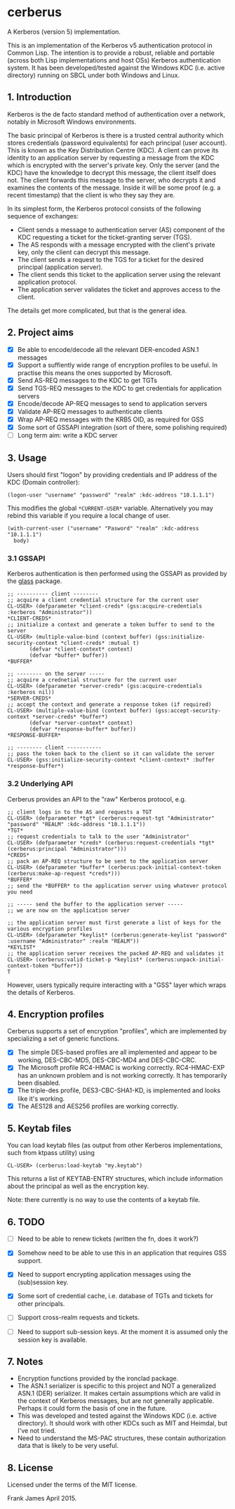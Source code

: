# cerberus
A Kerberos (version 5) implementation.

This is an implementation of the Kerberos v5 authentication protocol in Common Lisp. The intention is to provide 
a robust, reliable and portable (across both Lisp implementations and host OSs) Kerberos authentication system. 
It has been developed/tested against the Windows KDC (i.e. active directory) running on SBCL under both Windows and Linux.

## 1. Introduction
Kerberos is the de facto standard method of authentication over a network, notably in Microsoft Windows environments.

The basic principal of Kerberos is there is a trusted central authority which stores credentials (password equivalents)
for each principal (user account). This is known as the Key Distribution Centre (KDC). 
A client can prove its identity to an application server by requesting a message from the KDC 
which is encrypted with the server's private key. Only the server (and the KDC) have the knowledge to decrypt this message,
the client itself does not. The client forwards this message to the server, who decrypts it and examines 
the contents of the message. Inside it will be some proof (e.g. a recent timestamp) that the client is who they say they are. 

In its simplest form, the Kerberos protocol consists of the following sequence of exchanges:
* Client sends a message to authentication server (AS) component of the KDC requesting a ticket for the ticket-granting server (TGS).
* The AS responds with a message encrypted with the client's private key, only the client can decrypt this message.
* The client sends a request to the TGS for a ticket for the desired principal (application server).
* The client sends this ticket to the application server using the relevant application protocol.
* The application server validates the ticket and approves access to the client.

The details get more complicated, but that is the general idea.

## 2. Project aims
- [x] Be able to encode/decode all the relevant DER-encoded ASN.1 messages 
- [x] Support a suffiently wide range of encryption profiles to be useful. In practise this means the ones supported by
Microsoft. 
- [x] Send AS-REQ messages to the KDC to get TGTs 
- [x] Send TGS-REQ messages to the KDC to get credentials for application servers
- [x] Encode/decode AP-REQ messages to send to application servers
- [x] Validate AP-REQ messages to authenticate clients
- [x] Wrap AP-REQ messages with the KRB5 OID, as required for GSS
- [x] Some sort of GSSAPI integration (sort of there, some polishing required)
- [ ] Long term aim: write a KDC server

## 3. Usage

Users should first "logon" by providing credentials and IP address of the KDC (Domain controller):
```
(logon-user "username" "password" "realm" :kdc-address "10.1.1.1")
```
This modifies the global `*CURRENT-USER*` variable. Alternatively you may rebind this variable 
if you require a local change of user.
```
(with-current-user ("username" "Pasword" "realm" :kdc-address "10.1.1.1") 
  body)
```

### 3.1 GSSAPI
Kerberos authentication is then performed using the GSSAPI as provided by the [glass](https://github.com/fjames86/glass) 
package. 


```
;; ---------- client --------
;; acquire a client credential structure for the current user
CL-USER> (defparameter *client-creds* (gss:acquire-credentials :kerberos "Administrator"))
*CLIENT-CREDS*
;; initialize a context and generate a token buffer to send to the server
CL-USER> (multiple-value-bind (context buffer) (gss:initialize-security-context *client-creds* :mutual t)
	   (defvar *client-context* context)
	   (defvar *buffer* buffer))
*BUFFER*

;; -------- on the server -----
;; acquire a crednetial structure for the current user
CL-USER> (defparameter *server-creds* (gss:acquire-credentials :kerberos nil))
*SERVER-CREDS*
;; accept the context and generate a response token (if required)
CL-USER> (multiple-value-bind (context buffer) (gss:accept-security-context *server-creds* *buffer*)
	   (defvar *server-context* context)
	   (defvar *response-buffer* buffer))
*RESPONSE-BUFFER*

;; -------- client -----------
;; pass the token back to the client so it can validate the server
CL-USER> (gss:initialize-security-context *client-context* :buffer *response-buffer*)
```


### 3.2 Underlying API

Cerberus provides an API to the "raw" Kerberos protocol, e.g.
```
;; client logs in to the AS and requests a TGT
CL-USER> (defparameter *tgt* (cerberus:request-tgt "Administrator" "password" "REALM" :kdc-address "10.1.1.1"))
*TGT*
;; request credentials to talk to the user "Administrator"
CL-USER> (defparameter *creds* (cerberus:request-credentials *tgt* (cerberus:principal "Administrator")))
*CREDS*
;; pack an AP-REQ structure to be sent to the application server
CL-USER> (defparameter *buffer* (cerberus:pack-initial-context-token (cerberus:make-ap-request *creds*)))
*BUFFER*
;; send the *BUFFER* to the application server using whatever protocol you need

;; ----- send the buffer to the application server -----
;; we are now on the application server

;; the application server must first generate a list of keys for the various encryption profiles
CL-USER> (defparameter *keylist* (cerberus:generate-keylist "password" :username "Administrator" :realm "REALM"))
*KEYLIST*
;; the application server receives the packed AP-REQ and validates it 
CL-USER> (cerberus:valid-ticket-p *keylist* (cerberus:unpack-initial-context-token *buffer*))
T
```

However, users typically require interacting with a "GSS" layer which wraps the details of Kerberos. 

## 4. Encryption profiles
Cerberus supports a set of encryption "profiles", which are implemented by specializing a set of generic functions.

- [x] The simple DES-based profiles are all implemented and appear to be working, DES-CBC-MD5, DES-CBC-MD4 and DES-CBC-CRC.
- [x] The Microsoft profile RC4-HMAC is working correctly. RC4-HMAC-EXP has an unknown problem and is not working correctly.
It has temporarily been disabled.
- [x] The triple-des profile, DES3-CBC-SHA1-KD, is implemented and looks like it's working. 
- [x] The AES128 and AES256 profiles are working correctly.

## 5. Keytab files
You can load keytab files (as output from other Kerberos implementations, such from ktpass utility) using 
```
CL-USER> (cerberus:load-keytab "my.keytab")
```
This returns a list of KEYTAB-ENTRY structures, which include information about the principal as well as the 
encryption key. 

Note: there currently is no way to use the contents of a keytab file.

## 6. TODO
- [ ] Need to be able to renew tickets (written the fn, does it work?)
- [x] Somehow need to be able to use this in an application that requires GSS support.
- [x] Need to support encrypting application messages using the (sub)session key.
- [x] Some sort of credential cache, i.e. database of TGTs and tickets for other principals.
- [ ] Support cross-realm requests and tickets.
- [ ] Need to support sub-session keys. At the moment it is assumed only the session key is available.


## 7. Notes
* Encryption functions provided by the ironclad package.
* The ASN.1 serializer is specific to this project and NOT a generalized ASN.1 (DER) serializer. It makes certain assumptions which are valid
in the context of Kerberos messages, but are not generally applicable. Perhaps it could form the basis of one in the future.
* This was developed and tested against the Windows KDC (i.e. active directory). It should work with other KDCs such as MIT and Heimdal, 
but I've not tried.
* Need to understand the MS-PAC structures, these contain authorization data that is likely to be very useful. 

## 8. License
Licensed under the terms of the MIT license.

Frank James 
April 2015.

